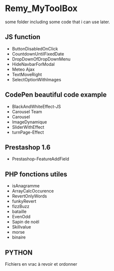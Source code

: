 # Remy_MyToolBox
some folder including some code that i can use later.

## JS function
* ButtonDisabledOnClick
* CountdownUntilFixedDate
* DropDownOfDropDownMenu
* HideNavbarForModal
* Meteo Ajax
* TextMoveRight
* SelectOptionWithImages


## CodePen beautiful code example
* BlackAndWhiteEffect-JS
* Carousel Team
* Carousel
* ImageDynamique
* SliderWithEffect
* turnPage-Effect


## Prestashop 1.6
* Prestashop-FeatureAddField


## PHP fonctions utiles
* isAnagramme
* ArrayCalcOccurence
* RevertOnlyWords
* funkyRevert
* fizzBuzz
* bataille
* EvenOdd
* Sapin de noël
* Skillvalue
* morse
* binaire


## PYTHON
Fichiers en vrac à revoir et ordonner
